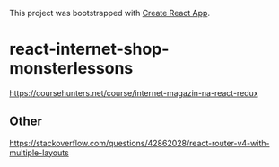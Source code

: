This project was bootstrapped with [Create React App](https://github.com/facebook/create-react-app).

# react-internet-shop-monsterlessons

https://coursehunters.net/course/internet-magazin-na-react-redux

## Other

https://stackoverflow.com/questions/42862028/react-router-v4-with-multiple-layouts
